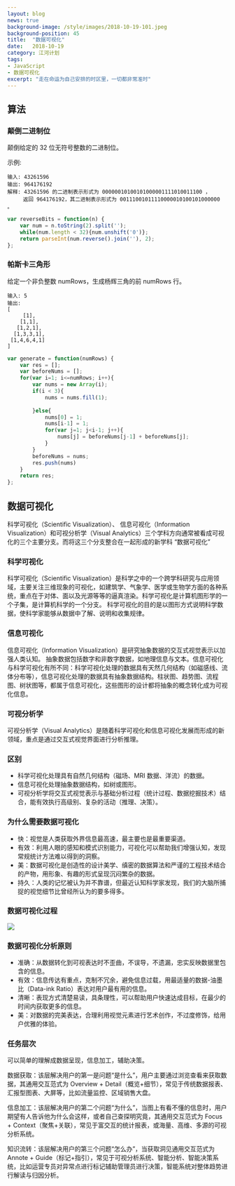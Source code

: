 ```yaml
---
layout: blog
news: true
background-image: /style/images/2018-10-19-101.jpeg
background-position: 45
title:  "数据可视化"
date:   2018-10-19
category: 江河计划
tags:
- JavaScript
- 数据可视化
excerpt: "走在命运为自己安排的时区里，一切都非常准时"
---
```


## 算法
### 颠倒二进制位
颠倒给定的 32 位无符号整数的二进制位。

示例:
```
输入: 43261596
输出: 964176192
解释: 43261596 的二进制表示形式为 00000010100101000001111010011100 ，
     返回 964176192，其二进制表示形式为 00111001011110000010100101000000 。
```
```javascript
var reverseBits = function(n) {
    var num = n.toString(2).split('');
    while(num.length < 32){num.unshift('0')};
    return parseInt(num.reverse().join(''), 2);
};
```

### 帕斯卡三角形
给定一个非负整数 numRows，生成杨辉三角的前 numRows 行。
```
输入: 5
输出:
[
     [1],
    [1,1],
   [1,2,1],
  [1,3,3,1],
 [1,4,6,4,1]
]
```
```javascript
var generate = function(numRows) {
    var res = [];
    var beforeNums = [];
    for(var i=1; i<=numRows; i++){
        var nums = new Array(i);
        if(i < 3){
            nums = nums.fill(1);
            
        }else{
            nums[0] = 1;
            nums[i-1] = 1;
            for(var j=1; j<i-1; j++){
                nums[j] = beforeNums[j-1] + beforeNums[j];
            }
        }
        beforeNums = nums;
        res.push(nums)
    }
    return res;
};
```

## 数据可视化

科学可视化（Scientific Visualization）、 信息可视化（Information Visualization）和可视分析学（Visual Analytics）三个学科方向通常被看成可视化的三个主要分支。而将这三个分支整合在一起形成的新学科 “数据可视化”

### 科学可视化

科学可视化（Scientific Visualization）是科学之中的一个跨学科研究与应用领域，主要关注三维现象的可视化，如建筑学、气象学、医学或生物学方面的各种系统，重点在于对体、面以及光源等等的逼真渲染。科学可视化是计算机图形学的一个子集，是计算机科学的一个分支。 科学可视化的目的是以图形方式说明科学数据，使科学家能够从数据中了解、说明和收集规律。

### 信息可视化

信息可视化（Information Visualization）是研究抽象数据的交互式视觉表示以加强人类认知。 抽象数据包括数字和非数字数据，如地理信息与文本。信息可视化与科学可视化有所不同：科学可视化处理的数据具有天然几何结构（如磁感线、流体分布等），信息可视化处理的数据具有抽象数据结构。柱状图、趋势图、流程图、树状图等，都属于信息可视化，这些图形的设计都将抽象的概念转化成为可视化信息。

### 可视分析学

可视分析学（Visual Analytics）是随着科学可视化和信息可视化发展而形成的新领域，重点是通过交互式视觉界面进行分析推理。

### 区别

- 科学可视化处理具有自然几何结构（磁场、MRI 数据、洋流）的数据。
- 信息可视化处理抽象数据结构，如树或图形。
- 可视分析学将交互式视觉表示与基础分析过程（统计过程、数据挖掘技术）结合，能有效执行高级别、复杂的活动（推理、决策）。

### 为什么需要数据可视化

- 快：视觉是人类获取外界信息最高速，最主要也是最重要渠道。
- 有效：利用人眼的感知和模式识别能力，可视化可以帮助我们增强认知，发现常规统计方法难以得到的洞察。
- 美：数据可视化是创造性的设计美学、缜密的数据算法和严谨的工程技术结合的产物，用形象、有趣的形式呈现沉闷繁杂的数据。
- 持久：人类的记忆被认为并不靠谱，但最近认知科学家发现，我们的大脑所捕捉的视觉细节比曾经所认为的要多得多。

### 数据可视化过程

![](https://gw.alipayobjects.com/zos/rmsportal/IqZzsvOEgBErgBAeAZWg.png)

### 数据可视化分析原则

- 准确：从数据转化到可视表达时不歪曲，不误导，不遗漏，忠实反映数据里包含的信息。
- 有效：信息传达有重点，克制不冗余，避免信息过载，用最适量的数据-油墨比（Data-ink Ratio）表达对用户最有用的信息。
- 清晰：表现方式清楚易读，具条理性，可以帮助用户快速达成目标，在最少的时间内获取更多的信息。
- 美：对数据的完美表达，合理利用视觉元素进行艺术创作，不过度修饰，给用户优雅的体验。

### 任务层次

可以简单的理解成数据呈现，信息加工，辅助决策。

数据获取：该层解决用户的第一是问题“是什么”，用户主要通过浏览查看来获取数据，其通用交互范式为 Overview + Detail（概览+细节），常见于传统数据报表、汇报型图表、大屏等，比如流量监控、区域销售大盘。

信息加工：该层解决用户的第二个问题“为什么”，当图上有看不懂的信息时，用户期望有人告诉他为什么会这样，或者自己查探明究竟，其通用交互范式为 Focus + Context（聚焦+关联），常见于富交互的统计报表，或海量、高维、多源的可视分析系统。

知识流转：该层解决用户的第三个问题“怎么办”，当获取洞见通用交互范式为 Annote + Guide（标记+指引），常见于可视分析系统、智能分析、智能决策系统，比如运营专员对异常点进行标记辅助管理员进行决策，智能系统对整体趋势进行解读与归因分析。

